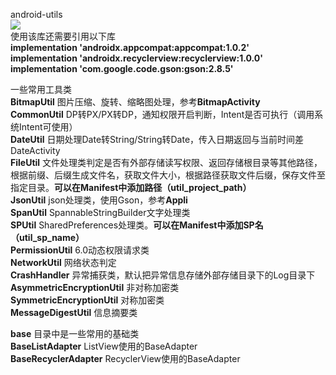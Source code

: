 android-utils  
[![](https://jitpack.io/v/github2136/Android-utils.svg)](https://jitpack.io/#github2136/Android-utils)  
使用该库还需要引用以下库  
**implementation 'androidx.appcompat:appcompat:1.0.2'**  
**implementation 'androidx.recyclerview:recyclerview:1.0.0'**  
**implementation 'com.google.code.gson:gson:2.8.5'**

一些常用工具类  
**BitmapUtil** 图片压缩、旋转、缩略图处理，参考**BitmapActivity**  
**CommonUtil** DP转PX/PX转DP，通知权限开启判断，Intent是否可执行（调用系统Intent可使用）  
**DateUtil** 日期处理Date转String/String转Date，传入日期返回与当前时间差 DateActivity  
**FileUtil** 文件处理类判定是否有外部存储读写权限、返回存储根目录等其他路径，根据前缀、后缀生成文件名，获取文件大小，根据路径获取文件后缀，保存文件至指定目录。**可以在Manifest中添加路径（util_project_path）**  
**JsonUtil** json处理类，使用Gson，参考**Appli**  
**SpanUtil** SpannableStringBuilder文字处理类  
**SPUtil** SharedPreferences处理类。**可以在Manifest中添加SP名（util_sp_name）**  
**PermissionUtil** 6.0动态权限请求类  
**NetworkUtil** 网络状态判定  
**CrashHandler** 异常捕获类，默认把异常信息存储外部存储目录下的Log目录下  
**AsymmetricEncryptionUtil** 非对称加密类  
**SymmetricEncryptionUtil** 对称加密类  
**MessageDigestUtil** 信息摘要类

**base** 目录中是一些常用的基础类  
**BaseListAdapter** ListView使用的BaseAdapter  
**BaseRecyclerAdapter** RecyclerView使用的BaseAdapter  
